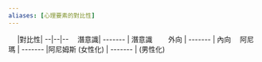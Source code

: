 ```yaml
---
aliases: [心理要素的對比性]
---
```


　 |對比性| 
--|--|--
　潛意識| ------- | 潛意識
　　外向 | ------- | 內向
　阿尼瑪 | ------- |阿尼姆斯
 (女性化) | ------- | (男性化)
 
 
 